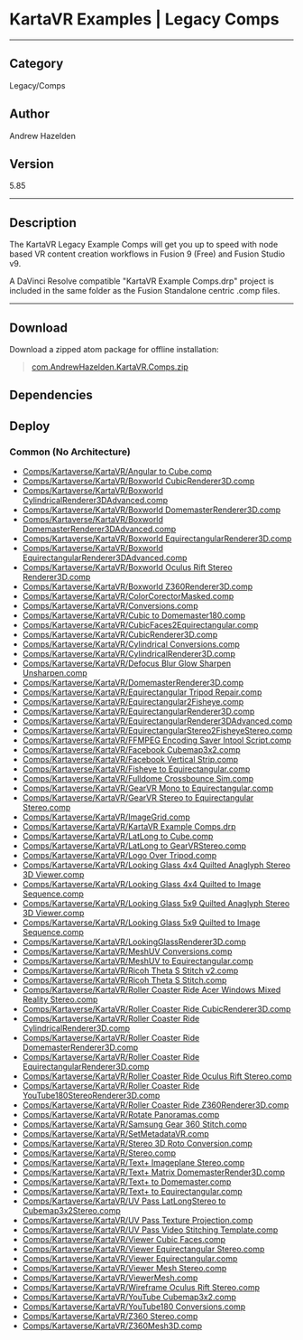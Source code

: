 # KartaVR Examples | Legacy Comps
___

## Category
Legacy/Comps

## Author
Andrew Hazelden

## Version
5.85

___

## Description
<p>The KartaVR Legacy Example Comps will get you up to speed with node based VR content creation workflows in Fusion 9 (Free) and Fusion Studio v9.</p>
<p>A DaVinci Resolve compatible "KartaVR Example Comps.drp" project is included in the same folder as the Fusion Standalone centric .comp files.</p>

___

## Download

Download a zipped atom package for offline installation:
> [com.AndrewHazelden.KartaVR.Comps.zip](https://gitlab.com/WeSuckLess/Reactor/-/archive/master/Reactor-master.zip?path=Atoms/com.AndrewHazelden.KartaVR.Comps)  

## Dependencies

## Deploy

### Common (No Architecture)

<ul>
<li><a href="https://gitlab.com/WeSuckLess/Reactor/-/blob/master/Atoms/com.AndrewHazelden.KartaVR.Comps/Comps/Kartaverse/KartaVR/Angular to Cube.comp?ref_type=heads">Comps/Kartaverse/KartaVR/Angular to Cube.comp</a></li>
<li><a href="https://gitlab.com/WeSuckLess/Reactor/-/blob/master/Atoms/com.AndrewHazelden.KartaVR.Comps/Comps/Kartaverse/KartaVR/Boxworld CubicRenderer3D.comp?ref_type=heads">Comps/Kartaverse/KartaVR/Boxworld CubicRenderer3D.comp</a></li>
<li><a href="https://gitlab.com/WeSuckLess/Reactor/-/blob/master/Atoms/com.AndrewHazelden.KartaVR.Comps/Comps/Kartaverse/KartaVR/Boxworld CylindricalRenderer3DAdvanced.comp?ref_type=heads">Comps/Kartaverse/KartaVR/Boxworld CylindricalRenderer3DAdvanced.comp</a></li>
<li><a href="https://gitlab.com/WeSuckLess/Reactor/-/blob/master/Atoms/com.AndrewHazelden.KartaVR.Comps/Comps/Kartaverse/KartaVR/Boxworld DomemasterRenderer3D.comp?ref_type=heads">Comps/Kartaverse/KartaVR/Boxworld DomemasterRenderer3D.comp</a></li>
<li><a href="https://gitlab.com/WeSuckLess/Reactor/-/blob/master/Atoms/com.AndrewHazelden.KartaVR.Comps/Comps/Kartaverse/KartaVR/Boxworld DomemasterRenderer3DAdvanced.comp?ref_type=heads">Comps/Kartaverse/KartaVR/Boxworld DomemasterRenderer3DAdvanced.comp</a></li>
<li><a href="https://gitlab.com/WeSuckLess/Reactor/-/blob/master/Atoms/com.AndrewHazelden.KartaVR.Comps/Comps/Kartaverse/KartaVR/Boxworld EquirectangularRenderer3D.comp?ref_type=heads">Comps/Kartaverse/KartaVR/Boxworld EquirectangularRenderer3D.comp</a></li>
<li><a href="https://gitlab.com/WeSuckLess/Reactor/-/blob/master/Atoms/com.AndrewHazelden.KartaVR.Comps/Comps/Kartaverse/KartaVR/Boxworld EquirectangularRenderer3DAdvanced.comp?ref_type=heads">Comps/Kartaverse/KartaVR/Boxworld EquirectangularRenderer3DAdvanced.comp</a></li>
<li><a href="https://gitlab.com/WeSuckLess/Reactor/-/blob/master/Atoms/com.AndrewHazelden.KartaVR.Comps/Comps/Kartaverse/KartaVR/Boxworld Oculus Rift Stereo Renderer3D.comp?ref_type=heads">Comps/Kartaverse/KartaVR/Boxworld Oculus Rift Stereo Renderer3D.comp</a></li>
<li><a href="https://gitlab.com/WeSuckLess/Reactor/-/blob/master/Atoms/com.AndrewHazelden.KartaVR.Comps/Comps/Kartaverse/KartaVR/Boxworld Z360Renderer3D.comp?ref_type=heads">Comps/Kartaverse/KartaVR/Boxworld Z360Renderer3D.comp</a></li>
<li><a href="https://gitlab.com/WeSuckLess/Reactor/-/blob/master/Atoms/com.AndrewHazelden.KartaVR.Comps/Comps/Kartaverse/KartaVR/ColorCorectorMasked.comp?ref_type=heads">Comps/Kartaverse/KartaVR/ColorCorectorMasked.comp</a></li>
<li><a href="https://gitlab.com/WeSuckLess/Reactor/-/blob/master/Atoms/com.AndrewHazelden.KartaVR.Comps/Comps/Kartaverse/KartaVR/Conversions.comp?ref_type=heads">Comps/Kartaverse/KartaVR/Conversions.comp</a></li>
<li><a href="https://gitlab.com/WeSuckLess/Reactor/-/blob/master/Atoms/com.AndrewHazelden.KartaVR.Comps/Comps/Kartaverse/KartaVR/Cubic to Domemaster180.comp?ref_type=heads">Comps/Kartaverse/KartaVR/Cubic to Domemaster180.comp</a></li>
<li><a href="https://gitlab.com/WeSuckLess/Reactor/-/blob/master/Atoms/com.AndrewHazelden.KartaVR.Comps/Comps/Kartaverse/KartaVR/CubicFaces2Equirectangular.comp?ref_type=heads">Comps/Kartaverse/KartaVR/CubicFaces2Equirectangular.comp</a></li>
<li><a href="https://gitlab.com/WeSuckLess/Reactor/-/blob/master/Atoms/com.AndrewHazelden.KartaVR.Comps/Comps/Kartaverse/KartaVR/CubicRenderer3D.comp?ref_type=heads">Comps/Kartaverse/KartaVR/CubicRenderer3D.comp</a></li>
<li><a href="https://gitlab.com/WeSuckLess/Reactor/-/blob/master/Atoms/com.AndrewHazelden.KartaVR.Comps/Comps/Kartaverse/KartaVR/Cylindrical Conversions.comp?ref_type=heads">Comps/Kartaverse/KartaVR/Cylindrical Conversions.comp</a></li>
<li><a href="https://gitlab.com/WeSuckLess/Reactor/-/blob/master/Atoms/com.AndrewHazelden.KartaVR.Comps/Comps/Kartaverse/KartaVR/CylindricalRenderer3D.comp?ref_type=heads">Comps/Kartaverse/KartaVR/CylindricalRenderer3D.comp</a></li>
<li><a href="https://gitlab.com/WeSuckLess/Reactor/-/blob/master/Atoms/com.AndrewHazelden.KartaVR.Comps/Comps/Kartaverse/KartaVR/Defocus Blur Glow Sharpen Unsharpen.comp?ref_type=heads">Comps/Kartaverse/KartaVR/Defocus Blur Glow Sharpen Unsharpen.comp</a></li>
<li><a href="https://gitlab.com/WeSuckLess/Reactor/-/blob/master/Atoms/com.AndrewHazelden.KartaVR.Comps/Comps/Kartaverse/KartaVR/DomemasterRenderer3D.comp?ref_type=heads">Comps/Kartaverse/KartaVR/DomemasterRenderer3D.comp</a></li>
<li><a href="https://gitlab.com/WeSuckLess/Reactor/-/blob/master/Atoms/com.AndrewHazelden.KartaVR.Comps/Comps/Kartaverse/KartaVR/Equirectangular Tripod Repair.comp?ref_type=heads">Comps/Kartaverse/KartaVR/Equirectangular Tripod Repair.comp</a></li>
<li><a href="https://gitlab.com/WeSuckLess/Reactor/-/blob/master/Atoms/com.AndrewHazelden.KartaVR.Comps/Comps/Kartaverse/KartaVR/Equirectangular2Fisheye.comp?ref_type=heads">Comps/Kartaverse/KartaVR/Equirectangular2Fisheye.comp</a></li>
<li><a href="https://gitlab.com/WeSuckLess/Reactor/-/blob/master/Atoms/com.AndrewHazelden.KartaVR.Comps/Comps/Kartaverse/KartaVR/EquirectangularRenderer3D.comp?ref_type=heads">Comps/Kartaverse/KartaVR/EquirectangularRenderer3D.comp</a></li>
<li><a href="https://gitlab.com/WeSuckLess/Reactor/-/blob/master/Atoms/com.AndrewHazelden.KartaVR.Comps/Comps/Kartaverse/KartaVR/EquirectangularRenderer3DAdvanced.comp?ref_type=heads">Comps/Kartaverse/KartaVR/EquirectangularRenderer3DAdvanced.comp</a></li>
<li><a href="https://gitlab.com/WeSuckLess/Reactor/-/blob/master/Atoms/com.AndrewHazelden.KartaVR.Comps/Comps/Kartaverse/KartaVR/EquirectangularStereo2FisheyeStereo.comp?ref_type=heads">Comps/Kartaverse/KartaVR/EquirectangularStereo2FisheyeStereo.comp</a></li>
<li><a href="https://gitlab.com/WeSuckLess/Reactor/-/blob/master/Atoms/com.AndrewHazelden.KartaVR.Comps/Comps/Kartaverse/KartaVR/FFMPEG Encoding Saver Intool Script.comp?ref_type=heads">Comps/Kartaverse/KartaVR/FFMPEG Encoding Saver Intool Script.comp</a></li>
<li><a href="https://gitlab.com/WeSuckLess/Reactor/-/blob/master/Atoms/com.AndrewHazelden.KartaVR.Comps/Comps/Kartaverse/KartaVR/Facebook Cubemap3x2.comp?ref_type=heads">Comps/Kartaverse/KartaVR/Facebook Cubemap3x2.comp</a></li>
<li><a href="https://gitlab.com/WeSuckLess/Reactor/-/blob/master/Atoms/com.AndrewHazelden.KartaVR.Comps/Comps/Kartaverse/KartaVR/Facebook Vertical Strip.comp?ref_type=heads">Comps/Kartaverse/KartaVR/Facebook Vertical Strip.comp</a></li>
<li><a href="https://gitlab.com/WeSuckLess/Reactor/-/blob/master/Atoms/com.AndrewHazelden.KartaVR.Comps/Comps/Kartaverse/KartaVR/Fisheye to Equirectangular.comp?ref_type=heads">Comps/Kartaverse/KartaVR/Fisheye to Equirectangular.comp</a></li>
<li><a href="https://gitlab.com/WeSuckLess/Reactor/-/blob/master/Atoms/com.AndrewHazelden.KartaVR.Comps/Comps/Kartaverse/KartaVR/Fulldome Crossbounce Sim.comp?ref_type=heads">Comps/Kartaverse/KartaVR/Fulldome Crossbounce Sim.comp</a></li>
<li><a href="https://gitlab.com/WeSuckLess/Reactor/-/blob/master/Atoms/com.AndrewHazelden.KartaVR.Comps/Comps/Kartaverse/KartaVR/GearVR Mono to Equirectangular.comp?ref_type=heads">Comps/Kartaverse/KartaVR/GearVR Mono to Equirectangular.comp</a></li>
<li><a href="https://gitlab.com/WeSuckLess/Reactor/-/blob/master/Atoms/com.AndrewHazelden.KartaVR.Comps/Comps/Kartaverse/KartaVR/GearVR Stereo to Equirectangular Stereo.comp?ref_type=heads">Comps/Kartaverse/KartaVR/GearVR Stereo to Equirectangular Stereo.comp</a></li>
<li><a href="https://gitlab.com/WeSuckLess/Reactor/-/blob/master/Atoms/com.AndrewHazelden.KartaVR.Comps/Comps/Kartaverse/KartaVR/ImageGrid.comp?ref_type=heads">Comps/Kartaverse/KartaVR/ImageGrid.comp</a></li>
<li><a href="https://gitlab.com/WeSuckLess/Reactor/-/blob/master/Atoms/com.AndrewHazelden.KartaVR.Comps/Comps/Kartaverse/KartaVR/KartaVR Example Comps.drp?ref_type=heads">Comps/Kartaverse/KartaVR/KartaVR Example Comps.drp</a></li>
<li><a href="https://gitlab.com/WeSuckLess/Reactor/-/blob/master/Atoms/com.AndrewHazelden.KartaVR.Comps/Comps/Kartaverse/KartaVR/LatLong to Cube.comp?ref_type=heads">Comps/Kartaverse/KartaVR/LatLong to Cube.comp</a></li>
<li><a href="https://gitlab.com/WeSuckLess/Reactor/-/blob/master/Atoms/com.AndrewHazelden.KartaVR.Comps/Comps/Kartaverse/KartaVR/LatLong to GearVRStereo.comp?ref_type=heads">Comps/Kartaverse/KartaVR/LatLong to GearVRStereo.comp</a></li>
<li><a href="https://gitlab.com/WeSuckLess/Reactor/-/blob/master/Atoms/com.AndrewHazelden.KartaVR.Comps/Comps/Kartaverse/KartaVR/Logo Over Tripod.comp?ref_type=heads">Comps/Kartaverse/KartaVR/Logo Over Tripod.comp</a></li>
<li><a href="https://gitlab.com/WeSuckLess/Reactor/-/blob/master/Atoms/com.AndrewHazelden.KartaVR.Comps/Comps/Kartaverse/KartaVR/Looking Glass 4x4 Quilted Anaglyph Stereo 3D Viewer.comp?ref_type=heads">Comps/Kartaverse/KartaVR/Looking Glass 4x4 Quilted Anaglyph Stereo 3D Viewer.comp</a></li>
<li><a href="https://gitlab.com/WeSuckLess/Reactor/-/blob/master/Atoms/com.AndrewHazelden.KartaVR.Comps/Comps/Kartaverse/KartaVR/Looking Glass 4x4 Quilted to Image Sequence.comp?ref_type=heads">Comps/Kartaverse/KartaVR/Looking Glass 4x4 Quilted to Image Sequence.comp</a></li>
<li><a href="https://gitlab.com/WeSuckLess/Reactor/-/blob/master/Atoms/com.AndrewHazelden.KartaVR.Comps/Comps/Kartaverse/KartaVR/Looking Glass 5x9 Quilted Anaglyph Stereo 3D Viewer.comp?ref_type=heads">Comps/Kartaverse/KartaVR/Looking Glass 5x9 Quilted Anaglyph Stereo 3D Viewer.comp</a></li>
<li><a href="https://gitlab.com/WeSuckLess/Reactor/-/blob/master/Atoms/com.AndrewHazelden.KartaVR.Comps/Comps/Kartaverse/KartaVR/Looking Glass 5x9 Quilted to Image Sequence.comp?ref_type=heads">Comps/Kartaverse/KartaVR/Looking Glass 5x9 Quilted to Image Sequence.comp</a></li>
<li><a href="https://gitlab.com/WeSuckLess/Reactor/-/blob/master/Atoms/com.AndrewHazelden.KartaVR.Comps/Comps/Kartaverse/KartaVR/LookingGlassRenderer3D.comp?ref_type=heads">Comps/Kartaverse/KartaVR/LookingGlassRenderer3D.comp</a></li>
<li><a href="https://gitlab.com/WeSuckLess/Reactor/-/blob/master/Atoms/com.AndrewHazelden.KartaVR.Comps/Comps/Kartaverse/KartaVR/MeshUV Conversions.comp?ref_type=heads">Comps/Kartaverse/KartaVR/MeshUV Conversions.comp</a></li>
<li><a href="https://gitlab.com/WeSuckLess/Reactor/-/blob/master/Atoms/com.AndrewHazelden.KartaVR.Comps/Comps/Kartaverse/KartaVR/MeshUV to Equirectangular.comp?ref_type=heads">Comps/Kartaverse/KartaVR/MeshUV to Equirectangular.comp</a></li>
<li><a href="https://gitlab.com/WeSuckLess/Reactor/-/blob/master/Atoms/com.AndrewHazelden.KartaVR.Comps/Comps/Kartaverse/KartaVR/Ricoh Theta S Stitch v2.comp?ref_type=heads">Comps/Kartaverse/KartaVR/Ricoh Theta S Stitch v2.comp</a></li>
<li><a href="https://gitlab.com/WeSuckLess/Reactor/-/blob/master/Atoms/com.AndrewHazelden.KartaVR.Comps/Comps/Kartaverse/KartaVR/Ricoh Theta S Stitch.comp?ref_type=heads">Comps/Kartaverse/KartaVR/Ricoh Theta S Stitch.comp</a></li>
<li><a href="https://gitlab.com/WeSuckLess/Reactor/-/blob/master/Atoms/com.AndrewHazelden.KartaVR.Comps/Comps/Kartaverse/KartaVR/Roller Coaster Ride Acer Windows Mixed Reality Stereo.comp?ref_type=heads">Comps/Kartaverse/KartaVR/Roller Coaster Ride Acer Windows Mixed Reality Stereo.comp</a></li>
<li><a href="https://gitlab.com/WeSuckLess/Reactor/-/blob/master/Atoms/com.AndrewHazelden.KartaVR.Comps/Comps/Kartaverse/KartaVR/Roller Coaster Ride CubicRenderer3D.comp?ref_type=heads">Comps/Kartaverse/KartaVR/Roller Coaster Ride CubicRenderer3D.comp</a></li>
<li><a href="https://gitlab.com/WeSuckLess/Reactor/-/blob/master/Atoms/com.AndrewHazelden.KartaVR.Comps/Comps/Kartaverse/KartaVR/Roller Coaster Ride CylindricalRenderer3D.comp?ref_type=heads">Comps/Kartaverse/KartaVR/Roller Coaster Ride CylindricalRenderer3D.comp</a></li>
<li><a href="https://gitlab.com/WeSuckLess/Reactor/-/blob/master/Atoms/com.AndrewHazelden.KartaVR.Comps/Comps/Kartaverse/KartaVR/Roller Coaster Ride DomemasterRenderer3D.comp?ref_type=heads">Comps/Kartaverse/KartaVR/Roller Coaster Ride DomemasterRenderer3D.comp</a></li>
<li><a href="https://gitlab.com/WeSuckLess/Reactor/-/blob/master/Atoms/com.AndrewHazelden.KartaVR.Comps/Comps/Kartaverse/KartaVR/Roller Coaster Ride EquirectangularRenderer3D.comp?ref_type=heads">Comps/Kartaverse/KartaVR/Roller Coaster Ride EquirectangularRenderer3D.comp</a></li>
<li><a href="https://gitlab.com/WeSuckLess/Reactor/-/blob/master/Atoms/com.AndrewHazelden.KartaVR.Comps/Comps/Kartaverse/KartaVR/Roller Coaster Ride Oculus Rift Stereo.comp?ref_type=heads">Comps/Kartaverse/KartaVR/Roller Coaster Ride Oculus Rift Stereo.comp</a></li>
<li><a href="https://gitlab.com/WeSuckLess/Reactor/-/blob/master/Atoms/com.AndrewHazelden.KartaVR.Comps/Comps/Kartaverse/KartaVR/Roller Coaster Ride YouTube180StereoRenderer3D.comp?ref_type=heads">Comps/Kartaverse/KartaVR/Roller Coaster Ride YouTube180StereoRenderer3D.comp</a></li>
<li><a href="https://gitlab.com/WeSuckLess/Reactor/-/blob/master/Atoms/com.AndrewHazelden.KartaVR.Comps/Comps/Kartaverse/KartaVR/Roller Coaster Ride Z360Renderer3D.comp?ref_type=heads">Comps/Kartaverse/KartaVR/Roller Coaster Ride Z360Renderer3D.comp</a></li>
<li><a href="https://gitlab.com/WeSuckLess/Reactor/-/blob/master/Atoms/com.AndrewHazelden.KartaVR.Comps/Comps/Kartaverse/KartaVR/Rotate Panoramas.comp?ref_type=heads">Comps/Kartaverse/KartaVR/Rotate Panoramas.comp</a></li>
<li><a href="https://gitlab.com/WeSuckLess/Reactor/-/blob/master/Atoms/com.AndrewHazelden.KartaVR.Comps/Comps/Kartaverse/KartaVR/Samsung Gear 360 Stitch.comp?ref_type=heads">Comps/Kartaverse/KartaVR/Samsung Gear 360 Stitch.comp</a></li>
<li><a href="https://gitlab.com/WeSuckLess/Reactor/-/blob/master/Atoms/com.AndrewHazelden.KartaVR.Comps/Comps/Kartaverse/KartaVR/SetMetadataVR.comp?ref_type=heads">Comps/Kartaverse/KartaVR/SetMetadataVR.comp</a></li>
<li><a href="https://gitlab.com/WeSuckLess/Reactor/-/blob/master/Atoms/com.AndrewHazelden.KartaVR.Comps/Comps/Kartaverse/KartaVR/Stereo 3D Roto Conversion.comp?ref_type=heads">Comps/Kartaverse/KartaVR/Stereo 3D Roto Conversion.comp</a></li>
<li><a href="https://gitlab.com/WeSuckLess/Reactor/-/blob/master/Atoms/com.AndrewHazelden.KartaVR.Comps/Comps/Kartaverse/KartaVR/Stereo.comp?ref_type=heads">Comps/Kartaverse/KartaVR/Stereo.comp</a></li>
<li><a href="https://gitlab.com/WeSuckLess/Reactor/-/blob/master/Atoms/com.AndrewHazelden.KartaVR.Comps/Comps/Kartaverse/KartaVR/Text+ Imageplane Stereo.comp?ref_type=heads">Comps/Kartaverse/KartaVR/Text+ Imageplane Stereo.comp</a></li>
<li><a href="https://gitlab.com/WeSuckLess/Reactor/-/blob/master/Atoms/com.AndrewHazelden.KartaVR.Comps/Comps/Kartaverse/KartaVR/Text+ Matrix DomemasterRender3D.comp?ref_type=heads">Comps/Kartaverse/KartaVR/Text+ Matrix DomemasterRender3D.comp</a></li>
<li><a href="https://gitlab.com/WeSuckLess/Reactor/-/blob/master/Atoms/com.AndrewHazelden.KartaVR.Comps/Comps/Kartaverse/KartaVR/Text+ to Domemaster.comp?ref_type=heads">Comps/Kartaverse/KartaVR/Text+ to Domemaster.comp</a></li>
<li><a href="https://gitlab.com/WeSuckLess/Reactor/-/blob/master/Atoms/com.AndrewHazelden.KartaVR.Comps/Comps/Kartaverse/KartaVR/Text+ to Equirectangular.comp?ref_type=heads">Comps/Kartaverse/KartaVR/Text+ to Equirectangular.comp</a></li>
<li><a href="https://gitlab.com/WeSuckLess/Reactor/-/blob/master/Atoms/com.AndrewHazelden.KartaVR.Comps/Comps/Kartaverse/KartaVR/UV Pass LatLongStereo to Cubemap3x2Stereo.comp?ref_type=heads">Comps/Kartaverse/KartaVR/UV Pass LatLongStereo to Cubemap3x2Stereo.comp</a></li>
<li><a href="https://gitlab.com/WeSuckLess/Reactor/-/blob/master/Atoms/com.AndrewHazelden.KartaVR.Comps/Comps/Kartaverse/KartaVR/UV Pass Texture Projection.comp?ref_type=heads">Comps/Kartaverse/KartaVR/UV Pass Texture Projection.comp</a></li>
<li><a href="https://gitlab.com/WeSuckLess/Reactor/-/blob/master/Atoms/com.AndrewHazelden.KartaVR.Comps/Comps/Kartaverse/KartaVR/UV Pass Video Stitching Template.comp?ref_type=heads">Comps/Kartaverse/KartaVR/UV Pass Video Stitching Template.comp</a></li>
<li><a href="https://gitlab.com/WeSuckLess/Reactor/-/blob/master/Atoms/com.AndrewHazelden.KartaVR.Comps/Comps/Kartaverse/KartaVR/Viewer Cubic Faces.comp?ref_type=heads">Comps/Kartaverse/KartaVR/Viewer Cubic Faces.comp</a></li>
<li><a href="https://gitlab.com/WeSuckLess/Reactor/-/blob/master/Atoms/com.AndrewHazelden.KartaVR.Comps/Comps/Kartaverse/KartaVR/Viewer Equirectangular Stereo.comp?ref_type=heads">Comps/Kartaverse/KartaVR/Viewer Equirectangular Stereo.comp</a></li>
<li><a href="https://gitlab.com/WeSuckLess/Reactor/-/blob/master/Atoms/com.AndrewHazelden.KartaVR.Comps/Comps/Kartaverse/KartaVR/Viewer Equirectangular.comp?ref_type=heads">Comps/Kartaverse/KartaVR/Viewer Equirectangular.comp</a></li>
<li><a href="https://gitlab.com/WeSuckLess/Reactor/-/blob/master/Atoms/com.AndrewHazelden.KartaVR.Comps/Comps/Kartaverse/KartaVR/Viewer Mesh Stereo.comp?ref_type=heads">Comps/Kartaverse/KartaVR/Viewer Mesh Stereo.comp</a></li>
<li><a href="https://gitlab.com/WeSuckLess/Reactor/-/blob/master/Atoms/com.AndrewHazelden.KartaVR.Comps/Comps/Kartaverse/KartaVR/ViewerMesh.comp?ref_type=heads">Comps/Kartaverse/KartaVR/ViewerMesh.comp</a></li>
<li><a href="https://gitlab.com/WeSuckLess/Reactor/-/blob/master/Atoms/com.AndrewHazelden.KartaVR.Comps/Comps/Kartaverse/KartaVR/Wireframe Oculus Rift Stereo.comp?ref_type=heads">Comps/Kartaverse/KartaVR/Wireframe Oculus Rift Stereo.comp</a></li>
<li><a href="https://gitlab.com/WeSuckLess/Reactor/-/blob/master/Atoms/com.AndrewHazelden.KartaVR.Comps/Comps/Kartaverse/KartaVR/YouTube Cubemap3x2.comp?ref_type=heads">Comps/Kartaverse/KartaVR/YouTube Cubemap3x2.comp</a></li>
<li><a href="https://gitlab.com/WeSuckLess/Reactor/-/blob/master/Atoms/com.AndrewHazelden.KartaVR.Comps/Comps/Kartaverse/KartaVR/YouTube180 Conversions.comp?ref_type=heads">Comps/Kartaverse/KartaVR/YouTube180 Conversions.comp</a></li>
<li><a href="https://gitlab.com/WeSuckLess/Reactor/-/blob/master/Atoms/com.AndrewHazelden.KartaVR.Comps/Comps/Kartaverse/KartaVR/Z360 Stereo.comp?ref_type=heads">Comps/Kartaverse/KartaVR/Z360 Stereo.comp</a></li>
<li><a href="https://gitlab.com/WeSuckLess/Reactor/-/blob/master/Atoms/com.AndrewHazelden.KartaVR.Comps/Comps/Kartaverse/KartaVR/Z360Mesh3D.comp?ref_type=heads">Comps/Kartaverse/KartaVR/Z360Mesh3D.comp</a></li>
</ul>
